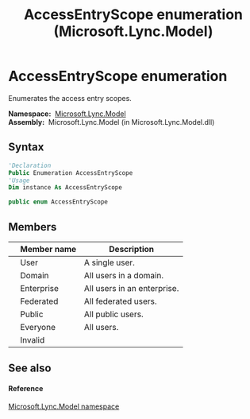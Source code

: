 ﻿---
title: AccessEntryScope enumeration (Microsoft.Lync.Model)
TOCTitle: AccessEntryScope enumeration
ms:assetid: T:Microsoft.Lync.Model.AccessEntryScope_DI_3_UC_OCS14MrefLyncWPF
ms:mtpsurl: https://msdn.microsoft.com/en-us/library/microsoft.lync.model.accessentryscope_di_3_uc_ocs14mreflyncwpf(v=office.15)
ms:contentKeyID: 48596749
ms.date: 07/28/2014
mtps_version: v=office.15
f1_keywords:
- Microsoft.Lync.Model.AccessEntryScope
- Microsoft.Lync.Model.AccessEntryScope.Domain
- Microsoft.Lync.Model.AccessEntryScope.Enterprise
- Microsoft.Lync.Model.AccessEntryScope.Public
- Microsoft.Lync.Model.AccessEntryScope.Federated
- Microsoft.Lync.Model.AccessEntryScope.User
- Microsoft.Lync.Model.AccessEntryScope.Everyone
- Microsoft.Lync.Model.AccessEntryScope.Invalid
dev_langs:
- CSharp
- JScript
- VB
- other
---

# AccessEntryScope enumeration

Enumerates the access entry scopes.

**Namespace:**  [Microsoft.Lync.Model](microsoft-lync-model-namespace_2.md)  
**Assembly:**  Microsoft.Lync.Model (in Microsoft.Lync.Model.dll)

## Syntax

``` vb
'Declaration
Public Enumeration AccessEntryScope
'Usage
Dim instance As AccessEntryScope
```

``` csharp
public enum AccessEntryScope
```

## Members

<table>
<thead>
<tr class="header">
<th></th>
<th>Member name</th>
<th>Description</th>
</tr>
</thead>
<tbody>
<tr class="odd">
<td></td>
<td>User</td>
<td>A single user.</td>
</tr>
<tr class="even">
<td></td>
<td>Domain</td>
<td>All users in a domain.</td>
</tr>
<tr class="odd">
<td></td>
<td>Enterprise</td>
<td>All users in an enterprise.</td>
</tr>
<tr class="even">
<td></td>
<td>Federated</td>
<td>All federated users.</td>
</tr>
<tr class="odd">
<td></td>
<td>Public</td>
<td>All public users.</td>
</tr>
<tr class="even">
<td></td>
<td>Everyone</td>
<td>All users.</td>
</tr>
<tr class="odd">
<td></td>
<td>Invalid</td>
<td></td>
</tr>
</tbody>
</table>


## See also

#### Reference

[Microsoft.Lync.Model namespace](microsoft-lync-model-namespace_2.md)

